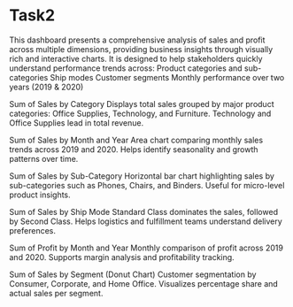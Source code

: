 # Task2
This dashboard presents a comprehensive analysis of sales and profit across multiple dimensions, providing business insights through visually rich and interactive charts.
It is designed to help stakeholders quickly understand performance trends across:
Product categories and sub-categories
Ship modes
Customer segments
Monthly performance over two years (2019 & 2020)

Sum of Sales by Category
Displays total sales grouped by major product categories: Office Supplies, Technology, and Furniture.
Technology and Office Supplies lead in total revenue.

Sum of Sales by Month and Year
Area chart comparing monthly sales trends across 2019 and 2020.
Helps identify seasonality and growth patterns over time.

Sum of Sales by Sub-Category
Horizontal bar chart highlighting sales by sub-categories such as Phones, Chairs, and Binders.
Useful for micro-level product insights.

Sum of Sales by Ship Mode
Standard Class dominates the sales, followed by Second Class.
Helps logistics and fulfillment teams understand delivery preferences.

Sum of Profit by Month and Year
Monthly comparison of profit across 2019 and 2020.
Supports margin analysis and profitability tracking.

Sum of Sales by Segment (Donut Chart)
Customer segmentation by Consumer, Corporate, and Home Office.
Visualizes percentage share and actual sales per segment.

